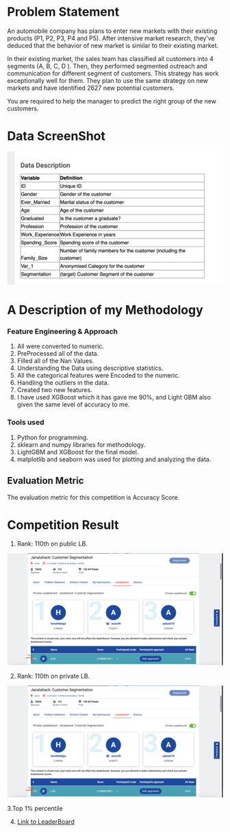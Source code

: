 # Problem Statement

An automobile company has plans to enter new markets with their existing products (P1, P2, P3, P4 and P5). After intensive market research, they’ve deduced that the behavior of new market is similar to their existing market. 

In their existing market, the sales team has classified all customers into 4 segments (A, B, C, D ). Then, they performed segmented outreach and communication for different segment of customers. This strategy has work exceptionally well for them. They plan to use the same strategy on new markets and have identified 2627 new potential customers. 

You are required to help the manager to predict the right group of the new customers.



# Data ScreenShot

<img src="Screenshot 2020-08-10 at 12.21.24 PM.png">



# A Description of my Methodology


   ### Feature Engineering & Approach


1. All were converted to numeric.
2. PreProcessed all of the data.
3. Filled all of the Nan Values.
4. Understanding the Data using descriptive statistics.
5. All the categorical features were Encoded to the numeric.
6. Handling the outliers in the data.
7. Created two new features.
8. I have used XGBoost which it has gave me 90%, and Light GBM also given the same level of accuracy to me.


### Tools used


1. Python for programming.
2. sklearn and numpy libraries for methodology.
3. LightGBM and XGBoost for the final model.
4. matplotlib and seaborn was used for plotting and analyzing the data.


## Evaluation Metric
The evaluation metric for this competition is Accuracy Score.


# Competition Result


1. Rank: 110th on public LB.

<img src = "Screenshot 2020-08-10 at 12.19.07 PM.png">


2. Rank: 110th on private LB.

<img src = "Screenshot 2020-08-10 at 12.19.07 PM.png">

3.Top 1% percentile

4. [Link to LeaderBoard](https://datahack.analyticsvidhya.com/contest/janatahack-customer-segmentation/#LeaderBoard)
